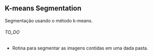 ## K-means Segmentation

Segmentação usando o método k-means.


###### TO_DO

- Rotina para segmentar as imagens contidas em uma dada pasta.


[Warley Gramacho]: <http://lattes.cnpq.br/2536790818552672>
[Jonatha Varjão]: <http://lattes.cnpq.br/5473545244301171>
